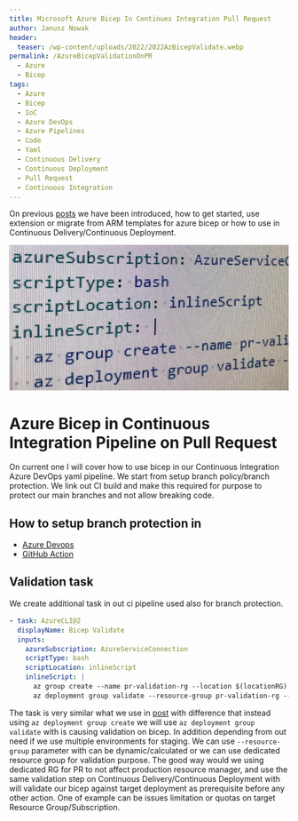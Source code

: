 ```yaml
---
title: Microsoft Azure Bicep In Continues Integration Pull Request
author: Janusz Nowak
header:
  teaser: /wp-content/uploads/2022/2022AzBicepValidate.webp
permalink: /AzureBicepValidationOnPR
  - Azure
  - Bicep
tags:
  - Azure
  - Bicep
  - IoC
  - Azure DevOps
  - Azure Pipelines
  - Code
  - Yaml
  - Continuous Delivery
  - Continuous Deployment
  - Pull Request
  - Continuous Integration
---
```


On previous [posts](./tags/#bicep) we have been introduced, how to get started, use extension or migrate from ARM templates for azure bicep or how to use in Continuous Delivery/Continuous Deployment.

![2022AzBicepCreate](/wp-content/uploads/2022/2022AzBicepValidate.webp)

# Azure Bicep in Continuous Integration Pipeline on Pull Request

On current one I will cover how to use bicep in our Continuous Integration Azure DevOps yaml pipeline.
We start from setup branch policy/branch protection. We link out CI build and make this required for purpose to protect our main branches and not allow breaking code.

## How to setup branch protection in

- [Azure Devops](https://docs.microsoft.com/en-us/azure/devops/repos/git/branch-policies?view=azure-devops&tabs=browser)
- [GitHub Action](https://docs.github.com/en/repositories/configuring-branches-and-merges-in-your-repository/defining-the-mergeability-of-pull-requests/managing-a-branch-protection-rule)

## Validation task

We create additional task in out ci pipeline used also for branch protection.

```yaml
- task: AzureCLI@2
  displayName: Bicep Validate
  inputs:
    azureSubscription: AzureServiceConnection
    scriptType: bash
    scriptLocation: inlineScript
    inlineScript: |
      az group create --name pr-validation-rg --location $(locationRG)
      az deployment group validate --resource-group pr-validation-rg --template-file '$(Pipeline.Workspace)--template-file '$(Pipeline.Workspace)/${{ parameters.build_ci }}/drop bicep/main.bicep' --parameters '$(Pipeline.Workspace)/${{ parameters.build_ci }}/drop bicep/main.${{ parameters.env }}.parameters.json'
```

The task is very similar what we use in [post](./MicrosoftAzureBicepInCDPipeline) with difference that instead using `az deployment group create` we will use `az deployment group validate` with is causing validation on bicep. In addition depending from out need if we use multiple environments for staging. We can use `--resource-group` parameter with can be dynamic/calculated or we can use dedicated resource group for validation purpose. The good way would we using dedicated RG for PR to not affect production resource manager, and use the same validation step on Continuous Delivery/Continuous Deployment with will validate our bicep against target deployment as prerequisite before any other action. One of example can be issues limitation or quotas on target Resource Group/Subscription.
